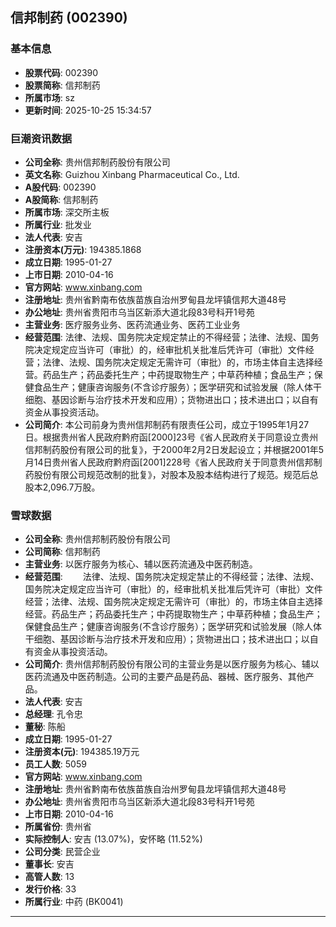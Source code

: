 ## 信邦制药 (002390)

### 基本信息

- **股票代码**: 002390
- **股票简称**: 信邦制药
- **所属市场**: sz
- **更新时间**: 2025-10-25 15:34:57

### 巨潮资讯数据

- **公司全称**: 贵州信邦制药股份有限公司
- **英文名称**: Guizhou Xinbang Pharmaceutical Co., Ltd.
- **A股代码**: 002390
- **A股简称**: 信邦制药
- **所属市场**: 深交所主板
- **所属行业**: 批发业
- **法人代表**: 安吉
- **注册资本(万元)**: 194385.1868
- **成立日期**: 1995-01-27
- **上市日期**: 2010-04-16
- **官方网站**: www.xinbang.com
- **注册地址**: 贵州省黔南布依族苗族自治州罗甸县龙坪镇信邦大道48号
- **办公地址**: 贵州省贵阳市乌当区新添大道北段83号科开1号苑
- **主营业务**: 医疗服务业务、医药流通业务、医药工业业务
- **经营范围**: 法律、法规、国务院决定规定禁止的不得经营；法律、法规、国务院决定规定应当许可（审批）的，经审批机关批准后凭许可（审批）文件经营；法律、法规、国务院决定规定无需许可（审批）的，市场主体自主选择经营。药品生产；药品委托生产；中药提取物生产；中草药种植；食品生产；保健食品生产；健康咨询服务(不含诊疗服务）；医学研究和试验发展（除人体干细胞、基因诊断与治疗技术开发和应用）；货物进出口；技术进出口；以自有资金从事投资活动。
- **公司简介**: 本公司前身为贵州信邦制药有限责任公司，成立于1995年1月27日。根据贵州省人民政府黔府函[2000]23号《省人民政府关于同意设立贵州信邦制药股份有限公司的批复》，于2000年2月2日发起设立；并根据2001年5月14日贵州省人民政府黔府函[2001]228号《省人民政府关于同意贵州信邦制药股份有限公司规范改制的批复》，对股本及股本结构进行了规范。规范后总股本2,096.7万股。

### 雪球数据

- **公司全称**: 贵州信邦制药股份有限公司
- **公司简称**: 信邦制药
- **主营业务**: 以医疗服务为核心、辅以医药流通及中医药制造。
- **经营范围**: 　　法律、法规、国务院决定规定禁止的不得经营；法律、法规、国务院决定规定应当许可（审批）的，经审批机关批准后凭许可（审批）文件经营；法律、法规、国务院决定规定无需许可（审批）的，市场主体自主选择经营。药品生产；药品委托生产；中药提取物生产；中草药种植；食品生产；保健食品生产；健康咨询服务(不含诊疗服务）；医学研究和试验发展（除人体干细胞、基因诊断与治疗技术开发和应用）；货物进出口；技术进出口；以自有资金从事投资活动。
- **公司简介**: 贵州信邦制药股份有限公司的主营业务是以医疗服务为核心、辅以医药流通及中医药制造。公司的主要产品是药品、器械、医疗服务、其他产品。
- **法人代表**: 安吉
- **总经理**: 孔令忠
- **董秘**: 陈船
- **成立日期**: 1995-01-27
- **注册资本(元)**: 194385.19万元
- **员工人数**: 5059
- **官方网站**: www.xinbang.com
- **注册地址**: 贵州省黔南布依族苗族自治州罗甸县龙坪镇信邦大道48号
- **办公地址**: 贵州省贵阳市乌当区新添大道北段83号科开1号苑
- **上市日期**: 2010-04-16
- **所属省份**: 贵州省
- **实际控制人**: 安吉 (13.07%)，安怀略 (11.52%)
- **公司分类**: 民营企业
- **董事长**: 安吉
- **高管人数**: 13
- **发行价格**: 33
- **所属行业**: 中药 (BK0041)

---